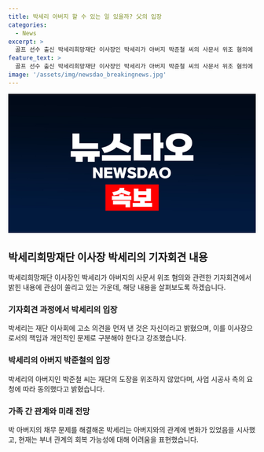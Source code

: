 ```yaml
---
title: 박세리 아버지 할 수 있는 일 있을까? 父의 입장
categories:
  - News
excerpt: >
  골프 선수 출신 박세리희망재단 이사장인 박세리가 아버지 박준철 씨의 사문서 위조 혐의에 대해 기자회견을 했는데, 그녀의 감정이 표출되며 관심을 받았다. 박세리희망재단은 지난해 9월, 박세리의 아버지가 재단 도장을 위조하여 사업에 참여하려는 과정에서 고소당했고, 경찰은 검찰에 사건을 넘겼다. 박 이사장은 아버지의 행동과 관련해 사과하고, 가족 간의 관계를 어려워한다고 밝혔다. 함께 일하던 MBC에게도 솔직한 입장을 밝혔다.
feature_text: >
  골프 선수 출신 박세리희망재단 이사장인 박세리가 아버지 박준철 씨의 사문서 위조 혐의에 대해 기자회견을 했는데, 그녀의 감정이 표출되며 관심을 받았다. 박세리희망재단은 지난해 9월, 박세리의 아버지가 재단 도장을 위조하여 사업에 참여하려는 과정에서 고소당했고, 경찰은 검찰에 사건을 넘겼다. 박 이사장은 아버지의 행동과 관련해 사과하고, 가족 간의 관계를 어려워한다고 밝혔다. 함께 일하던 MBC에게도 솔직한 입장을 밝혔다.
image: '/assets/img/newsdao_breakingnews.jpg'
---
```


<p><img src="/assets/img/newsdao_breakingnews.jpg" alt="koreaapp 속보" /></p>

<h2 data-ke-size="size26">박세리희망재단 이사장 박세리의 기자회견 내용</h2>

<p data-ke-size="size16">박세리희망재단 이사장인 박세리가 아버지의 사문서 위조 혐의와 관련한 기자회견에서 밝힌 내용에 관심이 쏠리고 있는 가운데, 해당 내용을 살펴보도록 하겠습니다.</p>

<h3>기자회견 과정에서 박세리의 입장</h3>

<p data-ke-size="size16">박세리는 재단 이사회에 고소 의견을 먼저 낸 것은 자신이라고 밝혔으며, 이를 이사장으로서의 책임과 개인적인 문제로 구분해야 한다고 강조했습니다.</p>

<h3>박세리의 아버지 박준철의 입장</h3>

<p data-ke-size="size16">박세리의 아버지인 박준철 씨는 재단의 도장을 위조하지 않았다며, 사업 시공사 측의 요청에 따라 동의했다고 밝혔습니다.</p>

<h3>가족 간 관계와 미래 전망</h3>

<p data-ke-size="size16">박 아버지의 채무 문제를 해결해온 박세리는 아버지와의 관계에 변화가 있었음을 시사했고, 현재는 부녀 관계의 회복 가능성에 대해 어려움을 표현했습니다.</p>

